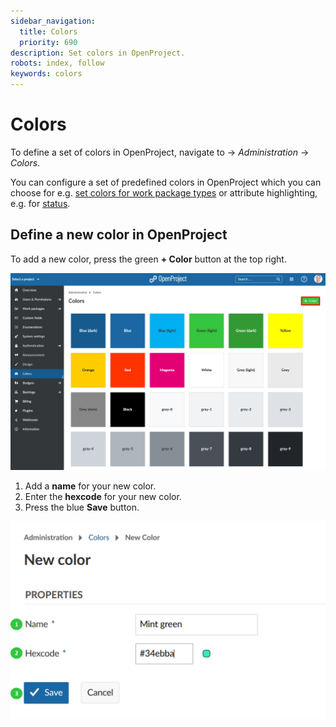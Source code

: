 ```yaml
---
sidebar_navigation:
  title: Colors
  priority: 690
description: Set colors in OpenProject.
robots: index, follow
keywords: colors
---
```

# Colors

To define a set of colors in OpenProject, navigate to -> *Administration* -> *Colors*. 

You can configure a set of predefined colors in OpenProject which you can choose for e.g. [set colors for work package types](../manage-work-packages/work-package-types/) or attribute highlighting, e.g. for [status](../manage-work-packages/work-package-status/).

## Define a new color in OpenProject

To add a new color, press the green **+ Color** button at the top right.

![Sys-admin-colors](Sys-admin-colors.png)

1. Add a **name** for your new color.
2. Enter the **hexcode** for your new color.
3. Press the blue **Save** button.

![Sys-admin-new-color](Sys-admin-new-color.png)